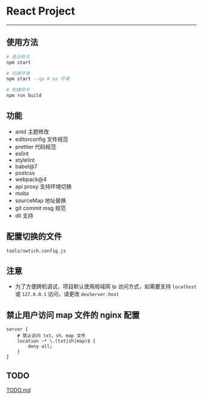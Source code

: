 # React Project

---

## 使用方法

```bash
# 启动命令
npm start

# 切换环境
npm start --qa # qa 环境

# 构建命令
npm run build
```

## 功能

- antd 主题修改
- editorconfig 文件规范
- prettier 代码规范
- eslint
- stylelint
- babel@7
- postcss
- webpack@4
- api proxy 支持环境切换
- mobx
- sourceMap 地址替换
- git commit msg 规范
- dll 支持

## 配置切换的文件

`tools/swtich.config.js`

## 注意

- 为了方便跨机调试，项目默认使用局域网 ip 访问方式，如需要支持 `localhost` 或 `127.0.0.1` 访问，请更改 `devServer.host`

## 禁止用户访问 map 文件的 nginx 配置

```nginx
server {
	# 禁止访问 txt、sh、map 文件
	location ~* \.(txt|sh|map)$ {
		deny all;
	}
}
```

## TODO

[TODO.md](./TODO.md)
